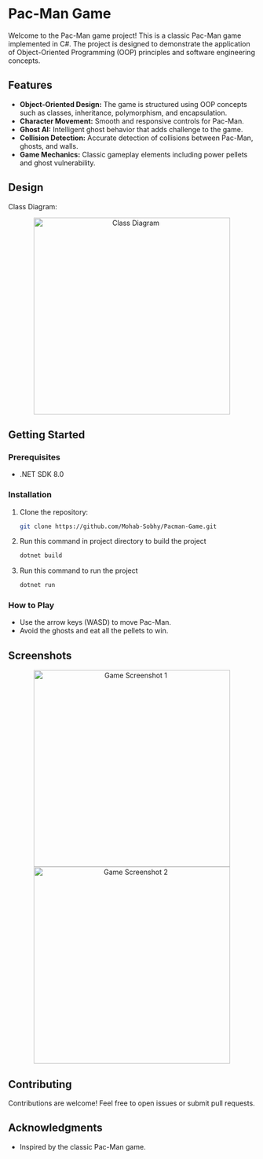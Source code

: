# Pac-Man Game

Welcome to the Pac-Man game project! This is a classic Pac-Man game implemented in C#. The project is designed to demonstrate the application of Object-Oriented Programming (OOP) principles and software engineering concepts.

## Features

- **Object-Oriented Design:** The game is structured using OOP concepts such as classes, inheritance, polymorphism, and encapsulation.
- **Character Movement:** Smooth and responsive controls for Pac-Man.
- **Ghost AI:** Intelligent ghost behavior that adds challenge to the game.
- **Collision Detection:** Accurate detection of collisions between Pac-Man, ghosts, and walls.
- **Game Mechanics:** Classic gameplay elements including power pellets and ghost vulnerability.

## Design

Class Diagram:

<p align="center">
  <img src="https://github.com/Mohab-Sobhy/Pacman-Game/assets/132499733/defa0814-44fa-4e8e-b413-158421d9e0c5" alt="Class Diagram" width="400"/>
</p>

## Getting Started

### Prerequisites

- .NET SDK 8.0

### Installation

1. Clone the repository:
   ```bash
   git clone https://github.com/Mohab-Sobhy/Pacman-Game.git
   ```

2. Run this command in project directory to build the project
   ```bash
   dotnet build
   ```
   
3. Run this command to run the project
   ```bash
   dotnet run
   ```

### How to Play

- Use the arrow keys (WASD) to move Pac-Man.
- Avoid the ghosts and eat all the pellets to win.

## Screenshots

<p align="center">
  <img src="https://github.com/Mohab-Sobhy/Pacman-Game/assets/132499733/657e4b33-d2c1-4c0b-962e-bff8cc59cc17" alt="Game Screenshot 1" width="400"/>
  <img src="https://github.com/Mohab-Sobhy/Pacman-Game/assets/132499733/1c771f78-c0e7-465f-87cc-53ca0f6cb981" alt="Game Screenshot 2" width="400"/>
</p>

## Contributing

Contributions are welcome! Feel free to open issues or submit pull requests.

## Acknowledgments

- Inspired by the classic Pac-Man game.
